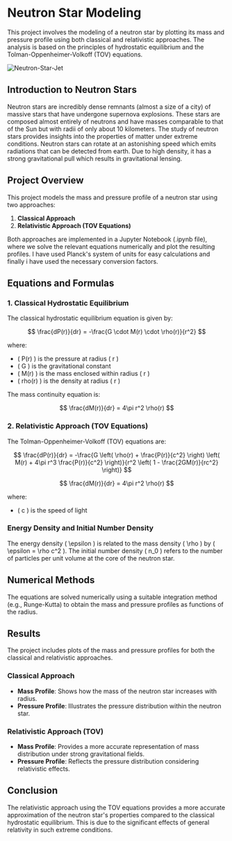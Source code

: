 # Neutron Star Modeling

This project involves the modeling of a neutron star by plotting its mass and pressure profile using both classical and relativistic approaches. The analysis is based on the principles of hydrostatic equilibrium and the Tolman-Oppenheimer-Volkoff (TOV) equations.

![Neutron-Star-Jet](https://github.com/Abhishek-465/Neutron-Star-Model/assets/127030695/c64ef0a6-0a65-4fff-878b-99948af9af8d)

## Introduction to Neutron Stars

Neutron stars are incredibly dense remnants (almost a size of a city) of massive stars that have undergone supernova explosions. These stars are composed almost entirely of neutrons and have masses comparable to that of the Sun but with radii of only about 10 kilometers. The study of neutron stars provides insights into the properties of matter under extreme conditions. Neutron stars can rotate at an astonishing speed which emits radiations that can be detected from earth. Due to high density, it has a strong gravitational pull which results in gravitational lensing.

## Project Overview

This project models the mass and pressure profile of a neutron star using two approaches:
1. **Classical Approach**
2. **Relativistic Approach (TOV Equations)**

Both approaches are implemented in a Jupyter Notebook (.ipynb file), where we solve the relevant equations numerically and plot the resulting profiles. I have used Planck's system of units for easy calculations and finally i have used the necessary conversion factors.

## Equations and Formulas

### 1. Classical Hydrostatic Equilibrium

The classical hydrostatic equilibrium equation is given by:

$$ \frac{dP(r)}{dr} = -\frac{G \cdot M(r) \cdot \rho(r)}{r^2} $$

where:
- \( P(r) \) is the pressure at radius \( r \)
- \( G \) is the gravitational constant
- \( M(r) \) is the mass enclosed within radius \( r \)
- \( rho(r) \) is the density at radius \( r \)

The mass continuity equation is:

$$ \frac{dM(r)}{dr} = 4\pi r^2 \rho(r) $$

### 2. Relativistic Approach (TOV Equations)

The Tolman-Oppenheimer-Volkoff (TOV) equations are:

$$ \frac{dP(r)}{dr} = -\frac{G \left( \rho(r) + \frac{P(r)}{c^2} \right) \left( M(r) + 4\pi r^3 \frac{P(r)}{c^2} \right)}{r^2 \left( 1 - \frac{2GM(r)}{rc^2} \right)} $$

$$ \frac{dM(r)}{dr} = 4\pi r^2 \rho(r) $$

where:
- \( c \) is the speed of light

### Energy Density and Initial Number Density

The energy density \( \epsilon \) is related to the mass density \( \rho \) by \( \epsilon = \rho c^2 \). The initial number density \( n_0 \) refers to the number of particles per unit volume at the core of the neutron star.

## Numerical Methods

The equations are solved numerically using a suitable integration method (e.g., Runge-Kutta) to obtain the mass and pressure profiles as functions of the radius.

## Results

The project includes plots of the mass and pressure profiles for both the classical and relativistic approaches. 

### Classical Approach
- **Mass Profile**: Shows how the mass of the neutron star increases with radius.
- **Pressure Profile**: Illustrates the pressure distribution within the neutron star.

### Relativistic Approach (TOV)
- **Mass Profile**: Provides a more accurate representation of mass distribution under strong gravitational fields.
- **Pressure Profile**: Reflects the pressure distribution considering relativistic effects.

## Conclusion

The relativistic approach using the TOV equations provides a more accurate approximation of the neutron star's properties compared to the classical hydrostatic equilibrium. This is due to the significant effects of general relativity in such extreme conditions.
